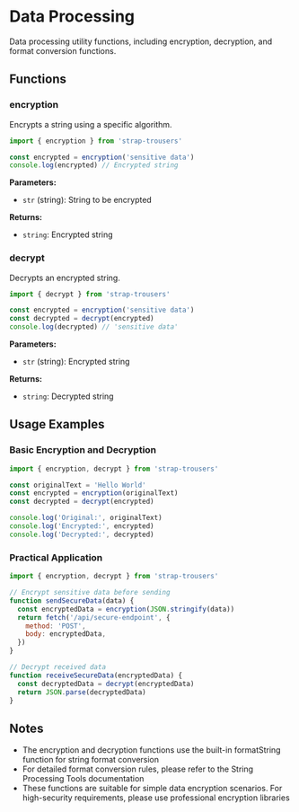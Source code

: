 # Data Processing

Data processing utility functions, including encryption, decryption, and format conversion functions.

## Functions

### encryption

Encrypts a string using a specific algorithm.

```javascript
import { encryption } from 'strap-trousers'

const encrypted = encryption('sensitive data')
console.log(encrypted) // Encrypted string
```

**Parameters:**

- `str` (string): String to be encrypted

**Returns:**

- `string`: Encrypted string

### decrypt

Decrypts an encrypted string.

```javascript
import { decrypt } from 'strap-trousers'

const encrypted = encryption('sensitive data')
const decrypted = decrypt(encrypted)
console.log(decrypted) // 'sensitive data'
```

**Parameters:**

- `str` (string): Encrypted string

**Returns:**

- `string`: Decrypted string

## Usage Examples

### Basic Encryption and Decryption

```javascript
import { encryption, decrypt } from 'strap-trousers'

const originalText = 'Hello World'
const encrypted = encryption(originalText)
const decrypted = decrypt(encrypted)

console.log('Original:', originalText)
console.log('Encrypted:', encrypted)
console.log('Decrypted:', decrypted)
```

### Practical Application

```javascript
import { encryption, decrypt } from 'strap-trousers'

// Encrypt sensitive data before sending
function sendSecureData(data) {
  const encryptedData = encryption(JSON.stringify(data))
  return fetch('/api/secure-endpoint', {
    method: 'POST',
    body: encryptedData,
  })
}

// Decrypt received data
function receiveSecureData(encryptedData) {
  const decryptedData = decrypt(encryptedData)
  return JSON.parse(decryptedData)
}
```

## Notes

- The encryption and decryption functions use the built-in formatString function for string format conversion
- For detailed format conversion rules, please refer to the String Processing Tools documentation
- These functions are suitable for simple data encryption scenarios. For high-security requirements, please use professional encryption libraries
